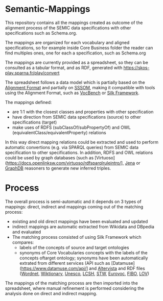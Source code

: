 # Semantic-Mappings

This repository contains all the mappings created as outcome of the alignment process of the SEMIC data specifications with other specifications such as Schema.org.

The mappings are organized for each vocabulary and aligned specifications, so for example inside Core Business folder the reader can find multiples ones, one for each a specification, such as Schema.org

The mappings are currently provided as a spreadsheet, so they can be consulted as a tabular format, and as RDF, generated with https://skos-play.sparna.fr/play/convert

The spreadsheet follows a data model which is partially based on the [Alignment Format](https://moex.gitlabpages.inria.fr/alignapi/format.html) and partially on [SSSOM](https://mapping-commons.github.io/sssom/Mapping/), making it compatible with tools using the Alignment Format, such as [VocBench](https://vocbench.uniroma2.it/) or [Silk Framework](http://silkframework.org/).

The mappings defined:
 * are 1:1 with the closest classes and properties with other specification
 * have direction from SEMIC data specifications (source) to other specifications (target)
 * make uses of RDFS (subClassOf/subPropertyOf) and OWL (equivalentClass/equivalentProperty) relations

In this way direct mapping relations could be extracted and used to perform automatic convertions (e.g. via SPARQL queries) from SEMIC data specification to other specifications. In addition, RDFS and OWL relations could be used by graph databases (such as [Virtuoso](https://docs.openlinksw.com/virtuoso/rdfsparqlruleintro/], [Jena](https://jena.apache.org/documentation/inference/) or [GraphDB](https://graphdb.ontotext.com/documentation/10.0/reasoning.html#predefined-rulesets)  reasoners to generate new inferred triples.

# Process

The overall process is semi-automatic and it depends on 3 types of mappings: direct, indirect and mappings coming out of the matching process:

 * existing and old direct mappings have been evaluated and updated
 * indirect mappings are automatic extracted from Wikidata and DBpedia and evaluated
 * The matching process consisted of using Silk Framework which compares:
   * labels of the concepts of source and target ontologies
   * synonyms of Core Vocabularies concepts with the labels of the concepts oftarget ontology; synonyms have been automatically extrated from different services (API such as [Datamuse](https://www.datamuse.com/api/] and [Altervista](https://thesaurus.altervista.org/) and RDF files ([Wordnet](https://wordnet-rdf.princeton.edu/license), [Wiktionary](http://kaiko.getalp.org/about-dbnary/download/), [Unesco](https://vocabularies.unesco.org/browser/thesaurus/en/), [LCSH](https://id.loc.gov/download/), [STW](https://zbw.eu/stw/version/latest/download/about.en.html), [Eurovoc](https://op.europa.eu/en/web/eu-vocabularies/dataset/-/resource?uri=http://publications.europa.eu/resource/dataset/eurovoc), [FIBO](https://github.com/edmcouncil/fibo), [LOV](https://lov.linkeddata.es/dataset/lov/sparql))

The mappings of the matching process are then imported into the spreadsheet, where manual refinement is performed considering the analysis done on direct and indirect mapping.
